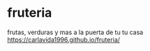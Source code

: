 # fruteria
frutas, verduras y mas a la puerta de tu tu casa
https://carlavida1996.github.io/fruteria/
